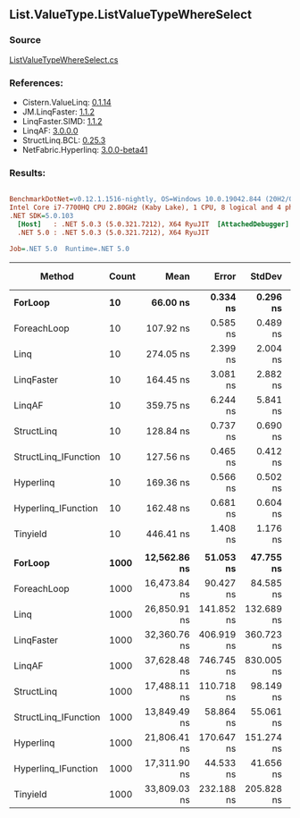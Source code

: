 ﻿## List.ValueType.ListValueTypeWhereSelect

### Source
[ListValueTypeWhereSelect.cs](../LinqBenchmarks/List/ValueType/ListValueTypeWhereSelect.cs)

### References:
- Cistern.ValueLinq: [0.1.14](https://www.nuget.org/packages/Cistern.ValueLinq/0.1.14)
- JM.LinqFaster: [1.1.2](https://www.nuget.org/packages/JM.LinqFaster/1.1.2)
- LinqFaster.SIMD: [1.1.2](https://www.nuget.org/packages/LinqFaster.SIMD/1.0.3)
- LinqAF: [3.0.0.0](https://www.nuget.org/packages/LinqAF/3.0.0.0)
- StructLinq.BCL: [0.25.3](https://www.nuget.org/packages/StructLinq.BCL/0.25.3)
- NetFabric.Hyperlinq: [3.0.0-beta41](https://www.nuget.org/packages/NetFabric.Hyperlinq/3.0.0-beta41)

### Results:
``` ini

BenchmarkDotNet=v0.12.1.1516-nightly, OS=Windows 10.0.19042.844 (20H2/October2020Update)
Intel Core i7-7700HQ CPU 2.80GHz (Kaby Lake), 1 CPU, 8 logical and 4 physical cores
.NET SDK=5.0.103
  [Host]   : .NET 5.0.3 (5.0.321.7212), X64 RyuJIT  [AttachedDebugger]
  .NET 5.0 : .NET 5.0.3 (5.0.321.7212), X64 RyuJIT

Job=.NET 5.0  Runtime=.NET 5.0  

```
|               Method | Count |         Mean |      Error |     StdDev | Ratio | RatioSD |   Gen 0 | Gen 1 | Gen 2 | Allocated |
|--------------------- |------ |-------------:|-----------:|-----------:|------:|--------:|--------:|------:|------:|----------:|
|              **ForLoop** |    **10** |     **66.00 ns** |   **0.334 ns** |   **0.296 ns** |  **1.00** |    **0.00** |       **-** |     **-** |     **-** |         **-** |
|          ForeachLoop |    10 |    107.92 ns |   0.585 ns |   0.489 ns |  1.64 |    0.01 |       - |     - |     - |         - |
|                 Linq |    10 |    274.05 ns |   2.399 ns |   2.004 ns |  4.15 |    0.03 |  0.1197 |     - |     - |     376 B |
|           LinqFaster |    10 |    164.45 ns |   3.081 ns |   2.882 ns |  2.49 |    0.05 |  0.0994 |     - |     - |     312 B |
|               LinqAF |    10 |    359.75 ns |   6.244 ns |   5.841 ns |  5.46 |    0.09 |       - |     - |     - |         - |
|           StructLinq |    10 |    128.84 ns |   0.737 ns |   0.690 ns |  1.95 |    0.01 |  0.0229 |     - |     - |      72 B |
| StructLinq_IFunction |    10 |    127.56 ns |   0.465 ns |   0.412 ns |  1.93 |    0.01 |       - |     - |     - |         - |
|            Hyperlinq |    10 |    169.36 ns |   0.566 ns |   0.502 ns |  2.57 |    0.01 |       - |     - |     - |         - |
|  Hyperlinq_IFunction |    10 |    162.48 ns |   0.681 ns |   0.604 ns |  2.46 |    0.01 |       - |     - |     - |         - |
|             Tinyield |    10 |    446.41 ns |   1.408 ns |   1.176 ns |  6.76 |    0.04 |  0.3185 |     - |     - |   1,000 B |
|                      |       |              |            |            |       |         |         |       |       |           |
|              **ForLoop** |  **1000** | **12,562.86 ns** |  **51.053 ns** |  **47.755 ns** |  **1.00** |    **0.00** |       **-** |     **-** |     **-** |         **-** |
|          ForeachLoop |  1000 | 16,473.84 ns |  90.427 ns |  84.585 ns |  1.31 |    0.01 |       - |     - |     - |         - |
|                 Linq |  1000 | 26,850.91 ns | 141.852 ns | 132.689 ns |  2.14 |    0.01 |  0.0916 |     - |     - |     376 B |
|           LinqFaster |  1000 | 32,360.76 ns | 406.919 ns | 360.723 ns |  2.58 |    0.03 | 20.8130 |     - |     - |  65,504 B |
|               LinqAF |  1000 | 37,628.48 ns | 746.745 ns | 830.005 ns |  3.00 |    0.07 |       - |     - |     - |         - |
|           StructLinq |  1000 | 17,488.11 ns | 110.718 ns |  98.149 ns |  1.39 |    0.01 |       - |     - |     - |      72 B |
| StructLinq_IFunction |  1000 | 13,849.49 ns |  58.864 ns |  55.061 ns |  1.10 |    0.00 |       - |     - |     - |         - |
|            Hyperlinq |  1000 | 21,806.41 ns | 170.647 ns | 151.274 ns |  1.74 |    0.01 |       - |     - |     - |         - |
|  Hyperlinq_IFunction |  1000 | 17,311.90 ns |  44.533 ns |  41.656 ns |  1.38 |    0.01 |       - |     - |     - |         - |
|             Tinyield |  1000 | 33,809.03 ns | 232.188 ns | 205.828 ns |  2.69 |    0.02 |  0.3052 |     - |     - |   1,000 B |
